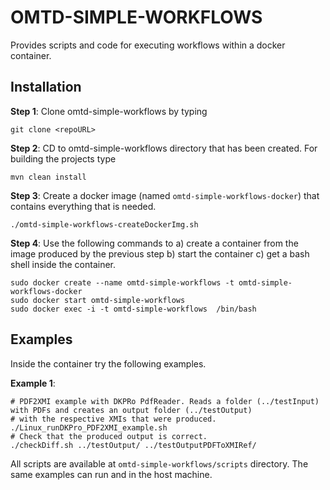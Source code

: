 # OMTD-SIMPLE-WORKFLOWS #

Provides scripts and code for executing workflows within a docker container. 

## Installation ##


   
**Step 1**: Clone omtd-simple-workflows by typing
  
```
git clone <repoURL>
```


**Step 2**: CD to omtd-simple-workflows directory that has been created. For building the projects type

```
mvn clean install 
```

**Step 3**: Create a docker image (named `omtd-simple-workflows-docker`) that contains everything that is needed.

```
./omtd-simple-workflows-createDockerImg.sh 
```

**Step 4**: Use the following commands to  a) create a container from the image produced by the previous step b) start the container c) get a bash shell inside the container.

```
sudo docker create --name omtd-simple-workflows -t omtd-simple-workflows-docker
sudo docker start omtd-simple-workflows
sudo docker exec -i -t omtd-simple-workflows  /bin/bash
```

## Examples ##

Inside the container try the following examples. 

**Example 1**:

```
# PDF2XMI example with DKPRo PdfReader. Reads a folder (../testInput) with PDFs and creates an output folder (../testOutput) 
# with the respective XMIs that were produced.
./Linux_runDKPro_PDF2XMI_example.sh
# Check that the produced output is correct.
./checkDiff.sh ../testOutput/ ../testOutputPDFToXMIRef/
```

All scripts are available at `omtd-simple-workflows/scripts` directory.
The same examples can run and in the host machine.
 